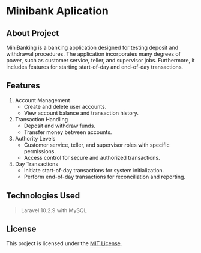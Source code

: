 # Minibank Aplication


## About Project

MiniBanking is a banking application designed for testing deposit and withdrawal procedures. 
The application incorporates many degrees of power, such as customer service, teller, and 
supervisor jobs. Furthermore, it includes features for starting start-of-day and 
end-of-day transactions.


## Features

1. Account Management
   * Create and delete user accounts.
   * View account balance and transaction history.
2. Transaction Handling
   * Deposit and withdraw funds.
   * Transfer money between accounts.
3. Authority Levels
   * Customer service, teller, and supervisor roles with specific permissions.
   * Access control for secure and authorized transactions.
4. Day Transactions
   * Initiate start-of-day transactions for system initialization.
   * Perform end-of-day transactions for reconciliation and reporting.


## Technologies Used

> Laravel 10.2.9 with MySQL


## License

This project is licensed under the [MIT License](LICENSE.md).
